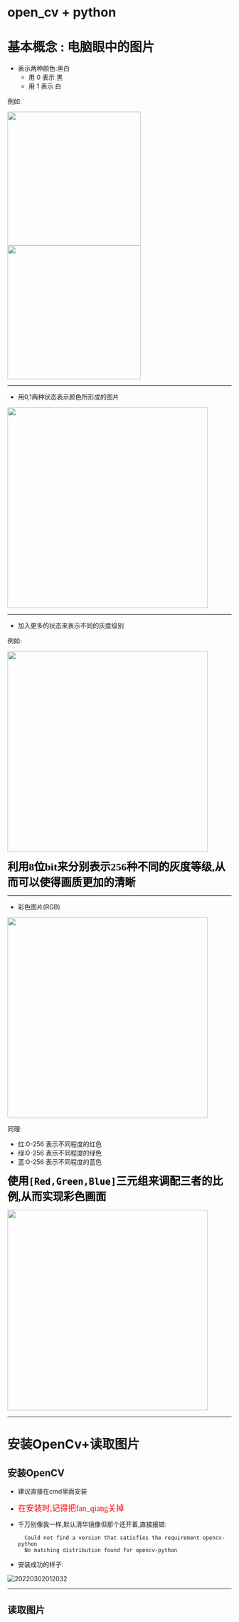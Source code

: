 # open_cv + python
# 基本概念 : 电脑眼中的图片
- 表示两种颜色:黑白
    - 用 0 表示 黑
    - 用 1 表示 白

例如:

<img src = "https://cdn.jsdelivr.net/gh/NEUQer-xing/Markdown_images/images/20220302001043.png" width = 300px> 
<img src = "https://cdn.jsdelivr.net/gh/NEUQer-xing/Markdown_images/images/20220302001301.png" width = 300px>

----

- 用0,1两种状态表示颜色所形成的图片

<img src ="https://cdn.jsdelivr.net/gh/NEUQer-xing/Markdown_images/images/20220302002446.png" 
 width = 450px>

----
- 加入更多的状态来表示不同的灰度级别

例如:

<img src ="https://cdn.jsdelivr.net/gh/NEUQer-xing/Markdown_images/images/20220302003101.png"  width = 450px>

<font face = "宋体" size = 5 color = black >**利用8位bit来分别表示256种不同的灰度等级,从而可以使得画质更加的清晰**</font>

----
- 彩色图片(RGB)
  
<img src ="https://cdn.jsdelivr.net/gh/NEUQer-xing/Markdown_images/images/20220302003615.png " width = 450px >

同理:
- 红:0-256 表示不同程度的红色
- 绿:0-256 表示不同程度的绿色
- 蓝:0-256 表示不同程度的蓝色

<font face = "宋体" size = 5 color = black >**使用`[Red,Green,Blue]`三元组来调配三者的比例,从而实现彩色画面**</font>

<img src =" https://cdn.jsdelivr.net/gh/NEUQer-xing/Markdown_images/images/20220302004211.png" width = 450px >

----

# 安装OpenCv+读取图片
## 安装OpenCV 
- 建议直接在cmd里面安装
- <font face = "隶书" size = 4 color = red >在安装时,记得把fan_qiang关掉</font>
- 千万别像我一样,默认清华镜像但那个还开着,直接报错:
  
        Could not find a version that satisfies the requirement opencv-python
        No matching distribution found for opencv-python
- 安装成功的样子:

![20220302012032](https://cdn.jsdelivr.net/gh/NEUQer-xing/Markdown_images/images/20220302012032.png)

----
## 读取图片









